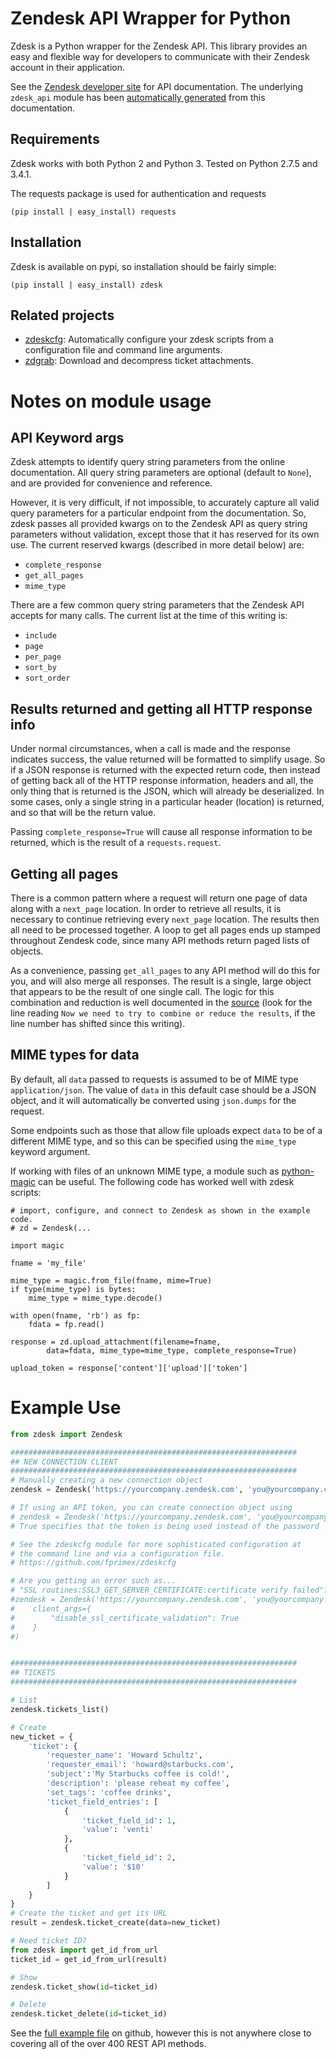 # Zendesk API Wrapper for Python

Zdesk is a Python wrapper for the Zendesk API. This library provides an
easy and flexible way for developers to communicate with their Zendesk
account in their application.

See the [Zendesk developer site](https://developer.zendesk.com/) for API
documentation. The underlying `zdesk_api` module has been [automatically
generated](https://github.com/fprimex/zdesk/blob/master/api_gen/api_gen.py)
from this documentation.

## Requirements

Zdesk works with both Python 2 and Python 3. Tested on Python 2.7.5 and 3.4.1.

The requests package is used for authentication and requests

    (pip install | easy_install) requests

## Installation

Zdesk is available on pypi, so installation should be fairly simple:

    (pip install | easy_install) zdesk

## Related projects

* [zdeskcfg](https://github.com/fprimex/zdeskcfg): Automatically configure your
  zdesk scripts from a configuration file and command line arguments.
* [zdgrab](https://github.com/fprimex/zdgrab): Download and decompress ticket attachments.

# Notes on module usage

## API Keyword args

Zdesk attempts to identify query string parameters from the online
documentation. All query string parameters are optional (default to `None`),
and are provided for convenience and reference.

However, it is very difficult, if not impossible,  to accurately capture all
valid query parameters for a particular endpoint from the documentation. So,
zdesk passes all provided kwargs on to the Zendesk API as query string
parameters without validation, except those that it has reserved for its own
use. The current reserved kwargs (described in more detail below) are:

* `complete_response`
* `get_all_pages`
* `mime_type`

There are a few common query string parameters that the Zendesk API accepts for
many calls. The current list at the time of this writing is:

* `include`
* `page`
* `per_page`
* `sort_by`
* `sort_order`

## Results returned and getting all HTTP response info

Under normal circumstances, when a call is made and the response indicates
success, the value returned will be formatted to simplify usage. So if a JSON
response is returned with the expected return code, then instead of getting
back all of the HTTP response information, headers and all, the only thing that
is returned is the JSON, which will already be deserialized. In some cases,
only a single string in a particular header (location) is returned, and so
that will be the return value.

Passing `complete_response=True` will cause all response information to be
returned, which is the result of a `requests.request`.

## Getting all pages

There is a common pattern where a request will return one page of data along
with a `next_page` location. In order to retrieve all results, it is necessary
to continue retrieving every `next_page` location. The results then all need to
be processed together. A loop to get all pages ends up stamped throughout
Zendesk code, since many API methods return paged lists of objects.

As a convenience, passing `get_all_pages` to any API method will do this for
you, and will also merge all responses. The result is a single, large object
that appears to be the result of one single call. The logic for this
combination and reduction is well documented in the
[source](https://github.com/fprimex/zdesk/blob/master/zdesk/zdesk.py#L220)
(look for the line reading `Now we need to try to combine or reduce the
results`, if the line number has shifted since this writing).

## MIME types for data

By default, all `data` passed to requests is assumed to be of MIME type
`application/json`. The value of `data` in this default case should be a JSON
object, and it will automatically be converted using `json.dumps` for the
request.

Some endpoints such as those that allow file uploads expect `data` to be of a
different MIME type, and so this can be specified using the `mime_type` keyword
argument.

If working with files of an unknown MIME type, a module such as
[python-magic](https://pypi.python.org/pypi/python-magic/) can be useful. The
following code has worked well with zdesk scripts:

    # import, configure, and connect to Zendesk as shown in the example code.
    # zd = Zendesk(...

    import magic

    fname = 'my_file'

    mime_type = magic.from_file(fname, mime=True)
    if type(mime_type) is bytes:
        mime_type = mime_type.decode()

    with open(fname, 'rb') as fp:
        fdata = fp.read()

    response = zd.upload_attachment(filename=fname,
            data=fdata, mime_type=mime_type, complete_response=True)

    upload_token = response['content']['upload']['token']

# Example Use

```python
from zdesk import Zendesk

################################################################
## NEW CONNECTION CLIENT
################################################################
# Manually creating a new connection object
zendesk = Zendesk('https://yourcompany.zendesk.com', 'you@yourcompany.com', 'passwd')

# If using an API token, you can create connection object using
# zendesk = Zendesk('https://yourcompany.zendesk.com', 'you@yourcompany.com', 'token', True)
# True specifies that the token is being used instead of the password

# See the zdeskcfg module for more sophisticated configuration at
# the command line and via a configuration file.
# https://github.com/fprimex/zdeskcfg

# Are you getting an error such as...
# "SSL routines:SSL3_GET_SERVER_CERTIFICATE:certificate verify failed"?
#zendesk = Zendesk('https://yourcompany.zendesk.com', 'you@yourcompany.com', 'passwd',
#    client_args={
#        "disable_ssl_certificate_validation": True
#    }
#)


################################################################
## TICKETS
################################################################

# List
zendesk.tickets_list()

# Create
new_ticket = {
    'ticket': {
        'requester_name': 'Howard Schultz',
        'requester_email': 'howard@starbucks.com',
        'subject':'My Starbucks coffee is cold!',
        'description': 'please reheat my coffee',
        'set_tags': 'coffee drinks',
        'ticket_field_entries': [
            {
                'ticket_field_id': 1,
                'value': 'venti'
            },
            {
                'ticket_field_id': 2,
                'value': '$10'
            }
        ]
    }
}
# Create the ticket and get its URL
result = zendesk.ticket_create(data=new_ticket)

# Need ticket ID?
from zdesk import get_id_from_url
ticket_id = get_id_from_url(result)

# Show
zendesk.ticket_show(id=ticket_id)

# Delete
zendesk.ticket_delete(id=ticket_id)
```

See the [full example
file](https://github.com/fprimex/zdesk/blob/master/examples/__init__.py) on
github, however this is not anywhere close to covering all of the over 400 REST
API methods.

